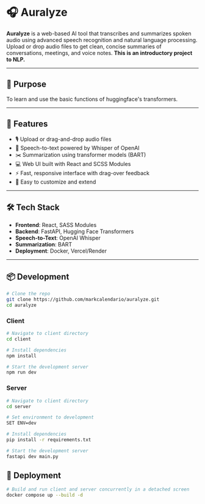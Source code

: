 # 🎧 Auralyze

**Auralyze** is a web-based AI tool that transcribes and summarizes spoken audio using advanced speech recognition and natural language processing. Upload or drop audio files to get clean, concise summaries of conversations, meetings, and voice notes. **This is an introductory project to NLP.**

---

## 🎯 Purpose

To learn and use the basic functions of huggingface's transformers.

---

## 🚀 Features

- 🎙️ Upload or drag-and-drop audio files
- 🧠 Speech-to-text powered by Whisper of OpenAI
- ✂️ Summarization using transformer models (BART)
- 💻 Web UI built with React and SCSS Modules
- ⚡ Fast, responsive interface with drag-over feedback
- 🧪 Easy to customize and extend

---

## 🛠️ Tech Stack

- **Frontend**: React, SASS Modules
- **Backend**: FastAPI, Hugging Face Transformers
- **Speech-to-Text**: OpenAI Whisper
- **Summarization**: BART
- **Deployment**: Docker, Vercel/Render

---

## 📦 Development

```bash
# Clone the repo
git clone https://github.com/markcalendario/auralyze.git
cd auralyze
```

### Client

```bash
# Navigate to client directory
cd client

# Install dependencies
npm install

# Start the development server
npm run dev
```

### Server

```bash
# Navigate to client directory
cd server

# Set environment to development
SET ENV=dev

# Install dependencies
pip install -r requirements.txt

# Start the development server
fastapi dev main.py
```

## 🚀 Deployment

```bash
# Build and run client and server concurrently in a detached screen
docker compose up --build -d
```
